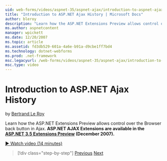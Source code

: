 ```yaml
---
uid: web-forms/videos/aspnet-35/aspnet-ajax/introduction-to-aspnet-ajax-history
title: "Introduction to ASP.NET Ajax History | Microsoft Docs"
author: bleroy
description: "Learn how the ASP.NET Extensions Preview allows control over the Browser back button in Ajax. ASP.NET AJAX Extensions are available in the ASP.NET 3.5 Extens..."
ms.author: aspnetcontent
manager: wpickett
ms.date: 12/20/2007
ms.topic: article
ms.assetid: fd3db529-601a-4a6e-b91a-d9cbe1ff7bd4
ms.technology: dotnet-webforms
ms.prod: .net-framework
msc.legacyurl: /web-forms/videos/aspnet-35/aspnet-ajax/introduction-to-aspnet-ajax-history
msc.type: video
---
```

Introduction to ASP.NET Ajax History
====================
by [Bertrand Le Roy](https://github.com/bleroy)

Learn how the ASP.NET Extensions Preview allows control over the Browser back button in Ajax. **ASP.NET AJAX Extensions are available in the [ASP.NET 3.5 Extensions Preview](https://www.asp.net/downloads/35-sp1) (December 2007).**

[&#9654; Watch video (14 minutes)](https://channel9.msdn.com/Blogs/ASP-NET-Site-Videos/introduction-to-aspnet-ajax-history)

>[!div class="step-by-step"]
[Previous](adonet-data-services-with-aspnet-ajax-support.md)
[Next](using-script-combining-to-improve-ajax-performance.md)